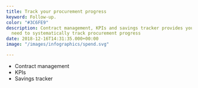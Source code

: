 ```yaml
---
title: Track your procurement progress
keyword: Follow-up.
color: "#3C6FE9"
description: Contract management, KPIs and savings tracker provides you with all you
  need to systematically track procurement progress
date: 2018-12-16T14:31:35.000+00:00
image: "/images/infographics/spend.svg"

---
```

<ul>

<li> Contract management</li>

<li> KPIs</li>

<li> Savings tracker</li>

</ul>